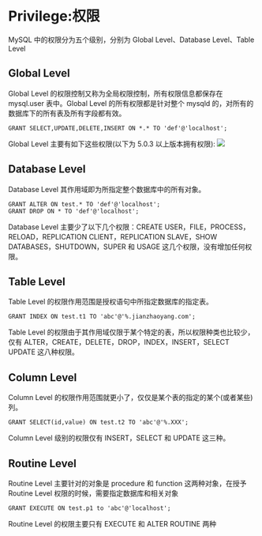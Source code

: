 # Privilege:权限

MySQL 中的权限分为五个级别，分别为 Global Level、Database Level、Table Level

## Global Level

Global Level 的权限控制又称为全局权限控制，所有权限信息都保存在 mysql.user 表中。Global Level 的所有权限都是针对整个 mysqld 的，对所有的数据库下的所有表及所有字段都有效。

```
GRANT SELECT,UPDATE,DELETE,INSERT ON *.* TO 'def'@'localhost';
```

Global Level 主要有如下这些权限(以下为 5.0.3 以上版本拥有权限):
![](http://www.2cto.com/uploadfile/Collfiles/20140612/2014061209061733.jpg)

## Database Level

Database Level 其作用域即为所指定整个数据库中的所有对象。

```
GRANT ALTER ON test.* TO 'def'@'localhost';
GRANT DROP ON * TO 'def'@'localhost';
```

Database Level 主要少了以下几个权限：CREATE USER，FILE，PROCESS，RELOAD，REPLICATION CLIENT，REPLICATION SLAVE，SHOW DATABASES，SHUTDOWN，SUPER 和 USAGE 这几个权限，没有增加任何权限。

## Table Level

Table Level 的权限作用范围是授权语句中所指定数据库的指定表。

```
GRANT INDEX ON test.t1 TO 'abc'@'%.jianzhaoyang.com';
```

Table Level 的权限由于其作用域仅限于某个特定的表，所以权限种类也比较少，仅有
ALTER，CREATE，DELETE，DROP，INDEX，INSERT，SELECT UPDATE 这八种权限。

## Column Level

Column Level 的权限作用范围就更小了，仅仅是某个表的指定的某个(或者某些)列。

```
GRANT SELECT(id,value) ON test.t2 TO 'abc'@'%.XXX';
```

Column Level 级别的权限仅有 INSERT，SELECT 和 UPDATE 这三种。

## Routine Level

Routine Level 主要针对的对象是 procedure 和 function 这两种对象，在授予 Routine Level 权限的时候，需要指定数据库和相关对象

```
GRANT EXECUTE ON test.p1 to 'abc'@'localhost';
```

Routine Level 的权限主要只有 EXECUTE 和 ALTER ROUTINE 两种
